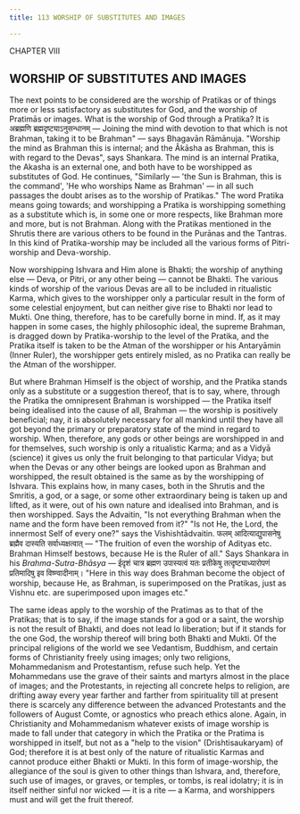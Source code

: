 ```yaml
---
title: 113 WORSHIP OF SUBSTITUTES AND IMAGES

---
```

  

CHAPTER VIII

## WORSHIP OF SUBSTITUTES AND IMAGES

The next points to be considered are the worship of Pratikas or of
things more or less satisfactory as substitutes for God, and the worship
of Pratimās or images. What is the worship of God through a Pratika? It
is अब्रह्मणि ब्रह्मदृष्ट्याऽनुसन्धानम् — Joining the mind with devotion
to that which is not Brahman, taking it to be Brahman" — says Bhagavān
Rāmānuja. "Worship the mind as Brahman this is internal; and the Âkāsha
as Brahman, this is with regard to the Devas", says Shankara. The mind
is an internal Pratika, the Akasha is an external one, and both have to
be worshipped as substitutes of God. He continues, "Similarly — 'the Sun
is Brahman, this is the command', 'He who worships Name as Brahman' — in
all such passages the doubt arises as to the worship of Pratikas." The
word Pratika means going towards; and worshipping a Pratika is
worshipping something as a substitute which is, in some one or more
respects, like Brahman more and more, but is not Brahman. Along with the
Pratikas mentioned in the Shrutis there are various others to be found
in the Purānas and the Tantras. In this kind of Pratika-worship may be
included all the various forms of Pitri-worship and Deva-worship.

Now worshipping Ishvara and Him alone is Bhakti; the worship of anything
else — Deva, or Pitri, or any other being — cannot be Bhakti. The
various kinds of worship of the various Devas are all to be included in
ritualistic Karma, which gives to the worshipper only a particular
result in the form of some celestial enjoyment, but can neither give
rise to Bhakti nor lead to Mukti. One thing, therefore, has to be
carefully borne in mind. If, as it may happen in some cases, the highly
philosophic ideal, the supreme Brahman, is dragged down by
Pratika-worship to the level of the Pratika, and the Pratika itself is
taken to be the Atman of the worshipper or his Antaryāmin (Inner Ruler),
the worshipper gets entirely misled, as no Pratika can really be the
Atman of the worshipper.

But where Brahman Himself is the object of worship, and the Pratika
stands only as a substitute or a suggestion thereof, that is to say,
where, through the Pratika the omnipresent Brahman is worshipped — the
Pratika itself being idealised into the cause of all, Brahman — the
worship is positively beneficial; nay, it is absolutely necessary for
all mankind until they have all got beyond the primary or preparatory
state of the mind in regard to worship. When, therefore, any gods or
other beings are worshipped in and for themselves, such worship is only
a ritualistic Karma; and as a Vidyā (science) it gives us only the fruit
belonging to that particular Vidya; but when the Devas or any other
beings are looked upon as Brahman and worshipped, the result obtained is
the same as by the worshipping of Ishvara. This explains how, in many
cases, both in the Shrutis and the Smritis, a god, or a sage, or some
other extraordinary being is taken up and lifted, as it were, out of his
own nature and idealised into Brahman, and is then worshipped. Says the
Advaitin, "Is not everything Brahman when the name and the form have
been removed from it?" "Is not He, the Lord, the innermost Self of every
one?" says the Vishishtādvaitin. फलम् आदित्याद्युपासनेषु ब्रह्मैव
दास्यति सर्वाध्यक्षत्वात् — "The fruition of even the worship of Adityas
etc. Brahman Himself bestows, because He is the Ruler of all." Says
Shankara in his *Brahma-Sutra-Bhāsya* — ईदृशं चात्र ब्रह्मण उपास्यत्वं
यतः प्रतीकेषु तत्दृष्ट्याध्यारोपणं प्रतिमादिषु इव विष्ण्वादीनाम्। "Here
in this way does Brahman become the object of worship, because He, as
Brahman, is superimposed on the Pratikas, just as Vishnu etc. are
superimposed upon images etc."

The same ideas apply to the worship of the Pratimas as to that of the
Pratikas; that is to say, if the image stands for a god or a saint, the
worship is not the result of Bhakti, and does not lead lo liberation;
but if it stands for the one God, the worship thereof will bring both
Bhakti and Mukti. Of the principal religions of the world we see
Vedantism, Buddhism, and certain forms of Christianity freely using
images; only two religions, Mohammedanism and Protestantism, refuse such
help. Yet the Mohammedans use the grave of their saints and martyrs
almost in the place of images; and the Protestants, in rejecting all
concrete helps to religion, are drifting away every year farther and
farther from spirituality till at present there is scarcely any
difference between the advanced Protestants and the followers of August
Comte, or agnostics who preach ethics alone. Again, in Christianity and
Mohammedanism whatever exists of image worship is made to fall under
that category in which the Pratika or the Pratima is worshipped in
itself, but not as a "help to the vision" (Drishtisaukaryam) of God;
therefore it is at best only of the nature of ritualistic Karmas and
cannot produce either Bhakti or Mukti. In this form of image-worship,
the allegiance of the soul is given to other things than Ishvara, and,
therefore, such use of images, or graves, or temples, or tombs, is real
idolatry; it is in itself neither sinful nor wicked — it is a rite — a
Karma, and worshippers must and will get the fruit thereof.